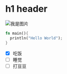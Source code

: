 # h1 header

![我是图片](https://miro.medium.com/v2/resize:fit:1400/1*t5dwn8IabnCdEpoO-6Toog.png)


```rust
fn main(){
  println("Hello World");
}
```

- [x] 吃饭
- [ ] 睡觉
- [ ] 打豆豆
